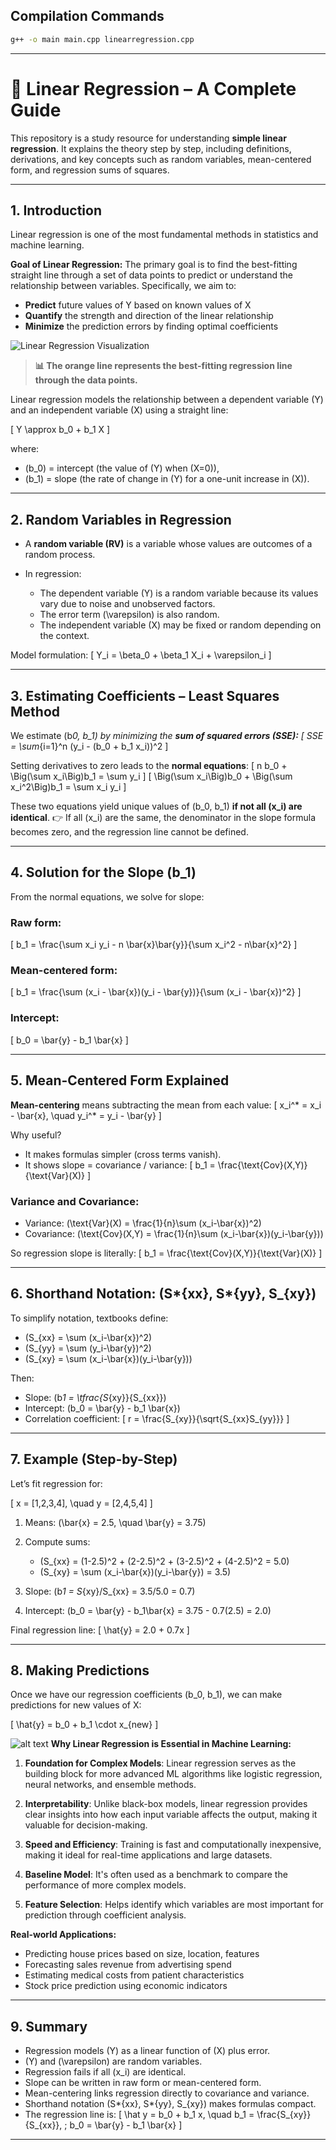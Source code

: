 ## Compilation Commands

```bash
g++ -o main main.cpp linearregression.cpp

```

---

# 📘 Linear Regression – A Complete Guide

This repository is a study resource for understanding **simple linear regression**.
It explains the theory step by step, including definitions, derivations, and key concepts such as random variables, mean-centered form, and regression sums of squares.

---

## 1. Introduction

Linear regression is one of the most fundamental methods in statistics and machine learning.

**Goal of Linear Regression:**
The primary goal is to find the best-fitting straight line through a set of data points to predict or understand the relationship between variables. Specifically, we aim to:

- **Predict** future values of Y based on known values of X
- **Quantify** the strength and direction of the linear relationship
- **Minimize** the prediction errors by finding optimal coefficients

![Linear Regression Visualization](image.png)

> **📊 The orange line represents the best-fitting regression line through the data points.**

Linear regression models the relationship between a dependent variable (Y) and an independent variable (X) using a straight line:

[
Y \approx b_0 + b_1 X
]

where:

- (b_0) = intercept (the value of (Y) when (X=0)),
- (b_1) = slope (the rate of change in (Y) for a one-unit increase in (X)).

---

## 2. Random Variables in Regression

- A **random variable (RV)** is a variable whose values are outcomes of a random process.
- In regression:

  - The dependent variable (Y) is a random variable because its values vary due to noise and unobserved factors.
  - The error term (\varepsilon) is also random.
  - The independent variable (X) may be fixed or random depending on the context.

Model formulation:
[
Y_i = \beta_0 + \beta_1 X_i + \varepsilon_i
]

---

## 3. Estimating Coefficients – Least Squares Method

We estimate (b*0, b_1) by minimizing the **sum of squared errors (SSE):**
[
SSE = \sum*{i=1}^n (y_i - (b_0 + b_1 x_i))^2
]

Setting derivatives to zero leads to the **normal equations**:
[
n b_0 + \Big(\sum x_i\Big)b_1 = \sum y_i
]
[
\Big(\sum x_i\Big)b_0 + \Big(\sum x_i^2\Big)b_1 = \sum x_i y_i
]

These two equations yield unique values of (b_0, b_1) **if not all (x_i) are identical**.
👉 If all (x_i) are the same, the denominator in the slope formula becomes zero, and the regression line cannot be defined.

---

## 4. Solution for the Slope (b_1)

From the normal equations, we solve for slope:

### Raw form:

[
b_1 = \frac{\sum x_i y_i - n \bar{x}\bar{y}}{\sum x_i^2 - n\bar{x}^2}
]

### Mean-centered form:

[
b_1 = \frac{\sum (x_i - \bar{x})(y_i - \bar{y})}{\sum (x_i - \bar{x})^2}
]

### Intercept:

[
b_0 = \bar{y} - b_1 \bar{x}
]

---

## 5. Mean-Centered Form Explained

**Mean-centering** means subtracting the mean from each value:
[
x_i^* = x_i - \bar{x}, \quad y_i^* = y_i - \bar{y}
]

Why useful?

- It makes formulas simpler (cross terms vanish).
- It shows slope = covariance / variance:
  [
  b_1 = \frac{\text{Cov}(X,Y)}{\text{Var}(X)}
  ]

### Variance and Covariance:

- Variance: (\text{Var}(X) = \frac{1}{n}\sum (x_i-\bar{x})^2)
- Covariance: (\text{Cov}(X,Y) = \frac{1}{n}\sum (x_i-\bar{x})(y_i-\bar{y}))

So regression slope is literally:
[
b_1 = \frac{\text{Cov}(X,Y)}{\text{Var}(X)}
]

---

## 6. Shorthand Notation: (S*{xx}, S*{yy}, S\_{xy})

To simplify notation, textbooks define:

- (S\_{xx} = \sum (x_i-\bar{x})^2)
- (S\_{yy} = \sum (y_i-\bar{y})^2)
- (S\_{xy} = \sum (x_i-\bar{x})(y_i-\bar{y}))

Then:

- Slope: (b*1 = \tfrac{S*{xy}}{S\_{xx}})
- Intercept: (b_0 = \bar{y} - b_1 \bar{x})
- Correlation coefficient:
  [
  r = \frac{S_{xy}}{\sqrt{S_{xx}S_{yy}}}
  ]

---

## 7. Example (Step-by-Step)

Let’s fit regression for:

[
x = [1,2,3,4], \quad y = [2,4,5,4]
]

1. Means:
   (\bar{x} = 2.5, \quad \bar{y} = 3.75)

2. Compute sums:

   - (S\_{xx} = (1-2.5)^2 + (2-2.5)^2 + (3-2.5)^2 + (4-2.5)^2 = 5.0)
   - (S\_{xy} = \sum (x_i-\bar{x})(y_i-\bar{y}) = 3.5)

3. Slope:
   (b*1 = S*{xy}/S\_{xx} = 3.5/5.0 = 0.7)

4. Intercept:
   (b_0 = \bar{y} - b_1\bar{x} = 3.75 - 0.7(2.5) = 2.0)

Final regression line:
[
\hat{y} = 2.0 + 0.7x
]

---

## 8. Making Predictions

Once we have our regression coefficients (b_0, b_1), we can make predictions for new values of X:

[
\hat{y} = b_0 + b_1 \cdot x_{new}
]

![alt text](image-1.png)
**Why Linear Regression is Essential in Machine Learning:**

1. **Foundation for Complex Models**: Linear regression serves as the building block for more advanced ML algorithms like logistic regression, neural networks, and ensemble methods.

2. **Interpretability**: Unlike black-box models, linear regression provides clear insights into how each input variable affects the output, making it valuable for decision-making.

3. **Speed and Efficiency**: Training is fast and computationally inexpensive, making it ideal for real-time applications and large datasets.

4. **Baseline Model**: It's often used as a benchmark to compare the performance of more complex models.

5. **Feature Selection**: Helps identify which variables are most important for prediction through coefficient analysis.

**Real-world Applications:**

- Predicting house prices based on size, location, features
- Forecasting sales revenue from advertising spend
- Estimating medical costs from patient characteristics
- Stock price prediction using economic indicators

---

## 9. Summary

- Regression models (Y) as a linear function of (X) plus error.
- (Y) and (\varepsilon) are random variables.
- Regression fails if all (x_i) are identical.
- Slope can be written in raw form or mean-centered form.
- Mean-centering links regression directly to covariance and variance.
- Shorthand notation (S*{xx}, S*{yy}, S\_{xy}) makes formulas compact.
- The regression line is:
  [
  \hat y = b_0 + b_1 x, \quad b_1 = \frac{S_{xy}}{S_{xx}}, ; b_0 = \bar{y} - b_1 \bar{x}
  ]

---
